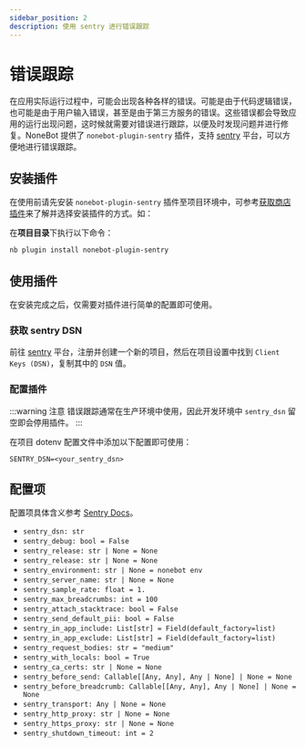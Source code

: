 ```yaml
---
sidebar_position: 2
description: 使用 sentry 进行错误跟踪
---
```


# 错误跟踪

在应用实际运行过程中，可能会出现各种各样的错误。可能是由于代码逻辑错误，也可能是由于用户输入错误，甚至是由于第三方服务的错误。这些错误都会导致应用的运行出现问题，这时候就需要对错误进行跟踪，以便及时发现问题并进行修复。NoneBot 提供了 `nonebot-plugin-sentry` 插件，支持 [sentry](https://sentry.io/) 平台，可以方便地进行错误跟踪。

## 安装插件

在使用前请先安装 `nonebot-plugin-sentry` 插件至项目环境中，可参考[获取商店插件](../tutorial/store.mdx#安装插件)来了解并选择安装插件的方式。如：

在**项目目录**下执行以下命令：

```bash
nb plugin install nonebot-plugin-sentry
```

## 使用插件

在安装完成之后，仅需要对插件进行简单的配置即可使用。

### 获取 sentry DSN

前往 [sentry](https://sentry.io/) 平台，注册并创建一个新的项目，然后在项目设置中找到 `Client Keys (DSN)`，复制其中的 `DSN` 值。

### 配置插件

:::warning 注意
错误跟踪通常在生产环境中使用，因此开发环境中 `sentry_dsn` 留空即会停用插件。
:::

在项目 dotenv 配置文件中添加以下配置即可使用：

```dotenv
SENTRY_DSN=<your_sentry_dsn>
```

## 配置项

配置项具体含义参考 [Sentry Docs](https://docs.sentry.io/platforms/python/configuration/options/)。

- `sentry_dsn: str`
- `sentry_debug: bool = False`
- `sentry_release: str | None = None`
- `sentry_release: str | None = None`
- `sentry_environment: str | None = nonebot env`
- `sentry_server_name: str | None = None`
- `sentry_sample_rate: float = 1.`
- `sentry_max_breadcrumbs: int = 100`
- `sentry_attach_stacktrace: bool = False`
- `sentry_send_default_pii: bool = False`
- `sentry_in_app_include: List[str] = Field(default_factory=list)`
- `sentry_in_app_exclude: List[str] = Field(default_factory=list)`
- `sentry_request_bodies: str = "medium"`
- `sentry_with_locals: bool = True`
- `sentry_ca_certs: str | None = None`
- `sentry_before_send: Callable[[Any, Any], Any | None] | None = None`
- `sentry_before_breadcrumb: Callable[[Any, Any], Any | None] | None = None`
- `sentry_transport: Any | None = None`
- `sentry_http_proxy: str | None = None`
- `sentry_https_proxy: str | None = None`
- `sentry_shutdown_timeout: int = 2`
